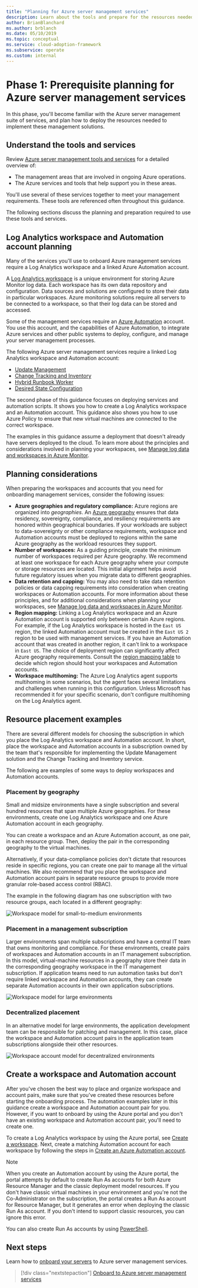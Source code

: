 ```yaml
---
title: "Planning for Azure server management services"
description: Learn about the tools and prepare for the resources needed to manage Azure server management services.
author: BrianBlanchard
ms.author: brblanch
ms.date: 05/10/2019
ms.topic: conceptual
ms.service: cloud-adoption-framework
ms.subservice: operate
ms.custom: internal
---
```


# Phase 1: Prerequisite planning for Azure server management services

In this phase, you'll become familiar with the Azure server management suite of services, and plan how to deploy the resources needed to implement these management solutions.

## Understand the tools and services

Review [Azure server management tools and services](./tools-services.md) for a detailed overview of:

- The management areas that are involved in ongoing Azure operations.
- The Azure services and tools that help support you in these areas.

You'll use several of these services together to meet your management requirements. These tools are referenced often throughout this guidance.

The following sections discuss the planning and preparation required to use these tools and services.

## Log Analytics workspace and Automation account planning

Many of the services you'll use to onboard Azure management services require a Log Analytics workspace and a linked Azure Automation account.

A [Log Analytics workspace](/azure/azure-monitor/learn/quick-create-workspace) is a unique environment for storing Azure Monitor log data. Each workspace has its own data repository and configuration. Data sources and solutions are configured to store their data in particular workspaces. Azure monitoring solutions require all servers to be connected to a workspace, so that their log data can be stored and accessed.

Some of the management services require an [Azure Automation](/azure/automation/automation-intro) account. You use this account, and the capabilities of Azure Automation, to integrate Azure services and other public systems to deploy, configure, and manage your server management processes.

The following Azure server management services require a linked Log Analytics workspace and Automation account:

- [Update Management](/azure/automation/update-management/overview)
- [Change Tracking and Inventory](/azure/automation/change-tracking)
- [Hybrid Runbook Worker](/azure/automation/automation-hybrid-runbook-worker)
- [Desired State Configuration](/azure/virtual-machines/extensions/dsc-overview)

The second phase of this guidance focuses on deploying services and automation scripts. It shows you how to create a Log Analytics workspace and an Automation account. This guidance also shows you how to use Azure Policy to ensure that new virtual machines are connected to the correct workspace.

The examples in this guidance assume a deployment that doesn't already have servers deployed to the cloud. To learn more about the principles and considerations involved in planning your workspaces, see [Manage log data and workspaces in Azure Monitor](/azure/azure-monitor/platform/manage-access).

## Planning considerations

When preparing the workspaces and accounts that you need for onboarding management services, consider the following issues:

- **Azure geographies and regulatory compliance:** Azure regions are organized into _geographies_. An [Azure geography](https://azure.microsoft.com/global-infrastructure/geographies) ensures that data residency, sovereignty, compliance, and resiliency requirements are honored within geographical boundaries. If your workloads are subject to data-sovereignty or other compliance requirements, workspace and Automation accounts must be deployed to regions within the same Azure geography as the workload resources they support.
- **Number of workspaces:** As a guiding principle, create the minimum number of workspaces required per Azure geography. We recommend at least one workspace for each Azure geography where your compute or storage resources are located. This initial alignment helps avoid future regulatory issues when you migrate data to different geographies.
- **Data retention and capping:** You may also need to take data retention policies or data capping requirements into consideration when creating workspaces or Automation accounts. For more information about these principles, and for additional considerations when planning your workspaces, see [Manage log data and workspaces in Azure Monitor](/azure/azure-monitor/platform/manage-access).
- **Region mapping:** Linking a Log Analytics workspace and an Azure Automation account is supported only between certain Azure regions. For example, if the Log Analytics workspace is hosted in the `East US` region, the linked Automation account must be created in the `East US 2` region to be used with management services. If you have an Automation account that was created in another region, it can't link to a workspace in `East US`. The choice of deployment region can significantly affect Azure geography requirements. Consult the [region mapping table](/azure/automation/how-to/region-mappings) to decide which region should host your workspaces and Automation accounts.
- **Workspace multihoming:** The Azure Log Analytics agent supports multihoming in some scenarios, but the agent faces several limitations and challenges when running in this configuration. Unless Microsoft has recommended it for your specific scenario, don't configure multihoming on the Log Analytics agent.

## Resource placement examples

There are several different models for choosing the subscription in which you place the Log Analytics workspace and Automation account. In short, place the workspace and Automation accounts in a subscription owned by the team that's responsible for implementing the Update Management solution and the Change Tracking and Inventory service.

The following are examples of some ways to deploy workspaces and Automation accounts.

### Placement by geography

Small and midsize environments have a single subscription and several hundred resources that span multiple Azure geographies. For these environments, create one Log Analytics workspace and one Azure Automation account in each geography.

You can create a workspace and an Azure Automation account, as one pair, in each resource group. Then, deploy the pair in the corresponding geography to the virtual machines.

Alternatively, if your data-compliance policies don't dictate that resources reside in specific regions, you can create one pair to manage all the virtual machines. We also recommend that you place the workspace and Automation account pairs in separate resource groups to provide more granular role-based access control (RBAC).

The example in the following diagram has one subscription with two resource groups, each located in a different geography:

![Workspace model for small-to-medium environments](./media/workspace-model-small.png)

### Placement in a management subscription

Larger environments span multiple subscriptions and have a central IT team that owns monitoring and compliance. For these environments, create pairs of workspaces and Automation accounts in an IT management subscription. In this model, virtual-machine resources in a geography store their data in the corresponding geography workspace in the IT management subscription. If application teams need to run automation tasks but don't require linked workspace and Automation accounts, they can create separate Automation accounts in their own application subscriptions.

![Workspace model for large environments](./media/workspace-model-large.png)

### Decentralized placement

In an alternative model for large environments, the application development team can be responsible for patching and management. In this case, place the workspace and Automation account pairs in the application team subscriptions alongside their other resources.

  ![Workspace account model for decentralized environments](./media/workspace-model-decentralized.png)

## Create a workspace and Automation account

After you've chosen the best way to place and organize workspace and account pairs, make sure that you've created these resources before starting the onboarding process. The automation examples later in this guidance create a workspace and Automation account pair for you. However, if you want to onboard by using the Azure portal and you don't have an existing workspace and Automation account pair, you'll need to create one.

To create a Log Analytics workspace by using the Azure portal, see [Create a workspace](/azure/azure-monitor/learn/quick-create-workspace#create-a-workspace). Next, create a matching Automation account for each workspace by following the steps in [Create an Azure Automation account](/azure/automation/automation-quickstart-create-account).

> [!NOTE]
> When you create an Automation account by using the Azure portal, the portal attempts by default to create Run As accounts for both Azure Resource Manager and the classic deployment model resources. If you don't have classic virtual machines in your environment and you're not the Co-Administrator on the subscription, the portal creates a Run As account for Resource Manager, but it generates an error when deploying the classic Run As account. If you don't intend to support classic resources, you can ignore this error.
>
> You can also create Run As accounts by using [PowerShell](/azure/automation/manage-runas-account#creating-a-run-as-account-using-powershell).

## Next steps

Learn how to [onboard your servers](./onboarding-overview.md) to Azure server management services.

> [!div class="nextstepaction"]
> [Onboard to Azure server management services](./onboarding-overview.md)
